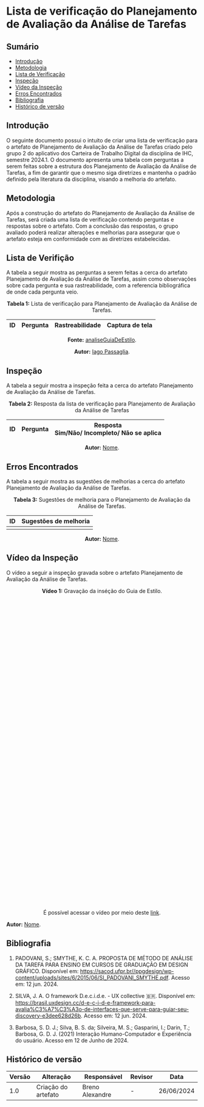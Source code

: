 # Lista de verificação do Planejamento de Avaliação da Análise de Tarefas

## Sumário
* [Introdução](#Introdução)
* [Metodologia](#Metodologia)
* [Lista de Verificação](#Lista-de-Verificação)
* [Inspeção](#Inspeção)
* [Vídeo da Inspeção](#Vídeo-da-Inspeção)
* [Erros Encontrados](#Erros-Encontrados)
* [Bibliografia](#Bibliografia)
* [Histórico de versão](#Histórico-de-versão)

## Introdução

O seguinte documento possui o intuito de criar uma lista de verificação para o artefato de Planejamento de Avaliação da Análise de Tarefas criado pelo grupo 2 do aplicativo dos Carteira de Trabalho Digital da disciplina de IHC, semestre 2024.1. O documento apresenta uma tabela com perguntas a serem feitas sobre a estrutura dos Planejamento de Avaliação da Análise de Tarefas, a fim de garantir que o mesmo siga diretrizes e mantenha o padrão definido pela literatura da disciplina, visando a melhoria do artefato.

## Metodologia

Após a construção do artefato do Planejamento de Avaliação da Análise de Tarefas, será criada uma lista de verificação contendo perguntas e respostas sobre o artefato. Com a conclusão das respostas, o grupo avaliado poderá realizar alterações e melhorias para assegurar que o artefato esteja em conformidade com as diretrizes estabelecidas.

## Lista de Verifição

A tabela a seguir mostra as perguntas a serem feitas a cerca do artefato Planejamento de Avaliação da Análise de Tarefas, assim como observações sobre cada pergunta e sua rastreabilidade, com a referencia bibliográfica de onde cada pergunta veio.

<center>

<b>Tabela 1:</b> Lista de verificação para Planejamento de Avaliação da Análise de Tarefas.

| ID  | Pergunta   | Rastreabilidade | Captura de tela |
|-----|--------------------------------------------------------------------------------------------------------------------------------|---------------------------------------------------------------------------------------------------------|-------|

<b>Fonte:</b> [analiseGuiaDeEstilo](https://github.com/Interacao-Humano-Computador/2024.1-SIGAA/blob/main/docs/VerificacaoArtefatos/Grupo3/AnaliseRequisitos2/analiseGuiaDeEstilo.md).

<b>Autor:</b> <a href="https://github.com/Paxxaglia">Iago Passaglia</a>.

</center>

## Inspeção

A tabela a seguir mostra a inspeção feita a cerca do artefato Planejamento de Avaliação da Análise de Tarefas.

<center>

<b>Tabela 2:</b> Resposta da lista de verificação para Planejamento de Avaliação da Análise de Tarefas

| ID |  Pergunta                                                                                                  | Resposta <br> Sim/Não/ Incompleto/ Não se aplica |
| -- | ---------------------------------------------------------------------------------------------------------- | ------------------------------------------------ |


<b>Autor:</b> <a href="https://github.com/nome">Nome</a>.

</center>

## Erros Encontrados

A tabela a seguir mostra as sugestões de melhorias a cerca do artefato Planejamento de Avaliação da Análise de Tarefas.

<center>

<b>Tabela 3:</b> Sugestões de melhoria para o Planejamento de Avaliação da Análise de Tarefas.

| ID |  Sugestões de melhoria | 
| -- | ---------------------- |
| | |

<b>Autor:</b> <a href="https://github.com/nome">Nome</a>.

</center>

## Vídeo da Inspeção

O vídeo a seguir a inspeção gravada sobre o artefato Planejamento de Avaliação da Análise de Tarefas.

<center>

<b>Vídeo 1:</b> Gravação da inséção do Guia de Estilo.

<iframe width="400" height="800" src="" title="Inspeção do Planejamento de Avaliação da Análise de Tarefas" frameborder="0" allow="accelerometer; autoplay; clipboard-write; encrypted-media; gyroscope; picture-in-picture; web-share" referrerpolicy="strict-origin-when-cross-origin" allowfullscreen></iframe>

É possível acessar o vídeo por meio deste [link]().

</center>

<b>Autor:</b> <a href="https://github.com/nome">Nome</a>.

## Bibliografia

1. PADOVANI, S.; SMYTHE, K. C. A. PROPOSTA DE MÉTODO DE ANÁLISE DA TAREFA PARA ENSINO EM CURSOS DE GRADUAÇÃO EM DESIGN GRÁFICO. Disponível em: https://sacod.ufpr.br//ppgdesign/wp-content/uploads/sites/6/2015/06/SI_PADOVANI_SMYTHE.pdf. Acesso em: 12 jun. 2024.

2. SILVA, J. A. O framework D.e.c.i.d.e. - UX collective 🇧🇷. Disponível em: https://brasil.uxdesign.cc/d-e-c-i-d-e-framework-para-avalia%C3%A7%C3%A3o-de-interfaces-que-serve-para-guiar-seu-discovery-e3dee628d26b. Acesso em: 12 jun. 2024.

3. Barbosa, S. D. J.; Silva, B. S. da; Silveira, M. S.; Gasparini, I.; Darin, T.; Barbosa, G. D. J. (2021) Interação Humano-Computador e Experiência do usuário. Acesso em 12 de Junho de 2024.

## Histórico de versão

| Versão | Alteração                           | Responsável     | Revisor         | Data       |
| ------ | ----------------------------------- | --------------- | --------------- | ---------- |
| 1.0    | Criação do artefato                 | Breno Alexandre | -               | 26/06/2024 |
